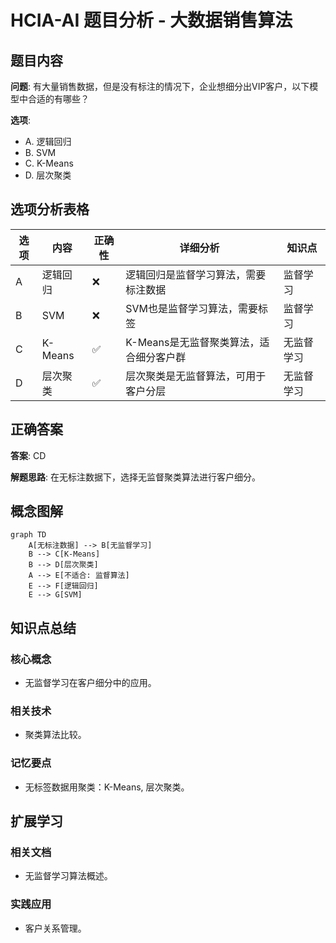 # HCIA-AI 题目分析 - 大数据销售算法

## 题目内容

**问题**: 有大量销售数据，但是没有标注的情况下，企业想细分出VIP客户，以下模型中合适的有哪些？

**选项**:
- A. 逻辑回归
- B. SVM
- C. K-Means
- D. 层次聚类

## 选项分析表格

| 选项 | 内容 | 正确性 | 详细分析 | 知识点 |
|------|------|--------|----------|--------|
| A | 逻辑回归 | ❌ | 逻辑回归是监督学习算法，需要标注数据 | 监督学习 |
| B | SVM | ❌ | SVM也是监督学习算法，需要标签 | 监督学习 |
| C | K-Means | ✅ | K-Means是无监督聚类算法，适合细分客户群 | 无监督学习 |
| D | 层次聚类 | ✅ | 层次聚类是无监督算法，可用于客户分层 | 无监督学习 |

## 正确答案
**答案**: CD

**解题思路**: 在无标注数据下，选择无监督聚类算法进行客户细分。

## 概念图解

```mermaid
graph TD
    A[无标注数据] --> B[无监督学习]
    B --> C[K-Means]
    B --> D[层次聚类]
    A --> E[不适合: 监督算法]
    E --> F[逻辑回归]
    E --> G[SVM]
```

## 知识点总结

### 核心概念
- 无监督学习在客户细分中的应用。

### 相关技术
- 聚类算法比较。

### 记忆要点
- 无标签数据用聚类：K-Means, 层次聚类。

## 扩展学习

### 相关文档
- 无监督学习算法概述。

### 实践应用
- 客户关系管理。